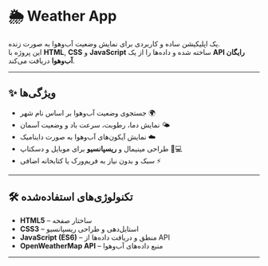 # 🌦️ Weather App

یک اپلیکیشن ساده و کاربردی برای نمایش وضعیت آب‌وهوا به صورت زنده.  
این پروژه با **HTML**, **CSS** و **JavaScript** ساخته شده و داده‌ها را از یک **API رایگان آب‌وهوا** دریافت می‌کند.

---

## ✨ ویژگی‌ها
- جستجوی وضعیت آب‌وهوا بر اساس نام شهر 🌍  
- نمایش دما، رطوبت، سرعت باد و وضعیت آسمان 🌤️  
- نمایش آیکون‌های آب‌وهوا به صورت داینامیک ☁️  
- طراحی مینیمال و **ریسپانسیو** برای موبایل و دسکتاپ 📱💻  
- سبک و بدون نیاز به فریم‌ورک یا کتابخانه اضافی ⚡

---

## 🛠️ تکنولوژی‌های استفاده‌شده
- **HTML5** – ساختار صفحه  
- **CSS3** – استایل‌دهی و طراحی ریسپانسیو  
- **JavaScript (ES6)** – منطق و دریافت داده‌ها از API  
- **OpenWeatherMap API** – منبع داده‌های آب‌وهوا

---

